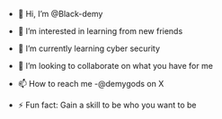 - 👋 Hi, I’m @Black-demy
- 👀 I’m interested in learning from new friends
- 🌱 I’m currently learning cyber security
- 💞️ I’m looking to collaborate on what you have for me
- 📫 How to reach me -@demygods on X
  
- ⚡ Fun fact: Gain a skill to be who you want to be

<!---
Black-demy/Black-demy is a ✨ special ✨ repository because its `README.md` (this file) appears on your GitHub profile.
You can click the Preview link to take a look at your changes.
--->
